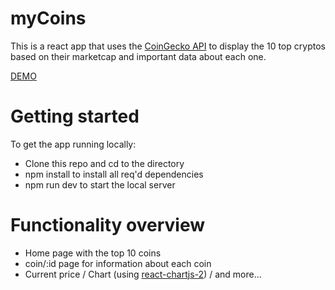 # myCoins 

This is a react app that uses the [CoinGecko API](https://www.coingecko.com/api/documentation) to display the 10 top cryptos based on their marketcap and important data about each one.

[DEMO](https://jh-488.github.io/mycoins/)

# Getting started

To get the app running locally:

* Clone this repo and cd to the directory
* npm install to install all req'd dependencies
* npm run dev to start the local server 

# Functionality overview

* Home page with the top 10 coins
* coin/:id page for information about each coin
* Current price / Chart (using [react-chartjs-2](https://react-chartjs-2.js.org/)) / and more...
